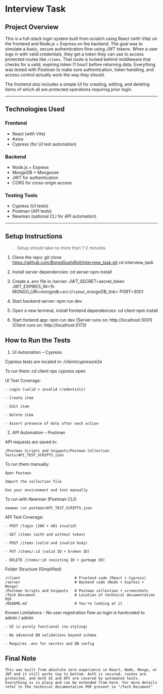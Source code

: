 # Interview Task

## Project Overview

This is a full-stack login system built from scratch using React (with Vite) on the frontend and Node.js + Express on the backend. The goal was to simulate a basic, secure authentication flow using JWT tokens. When a user logs in with valid credentials, they get a token they can use to access protected routes like `/items`. That route is locked behind middleware that checks for a valid, expiring token (1 hour) before returning data. 
Everything was tested with Postman to make sure authentication, token handling, and access control actually work the way they should.

The frontend also includes a simple UI for creating, editing, and deleting items of which all are protected operations requiring prior login.

---

## Technologies Used

### Frontend
- React (with Vite)
- Axios
- Cypress (for UI test automation)

### Backend
- Node.js + Express
- MongoDB + Mongoose
- JWT for authentication
- CORS for cross-origin access

### Testing Tools
- Cypress (UI tests)
- Postman (API tests)
- Newman (optional CLI for API automation)

---

## Setup Instructions

> Setup should take no more than 1-2 minutes.

1. Clone the repo:
   git clone https://github.com/BoredSushiRoll/interview_task.git
   cd interview_task

2. Install server dependencies:
   cd server
   npm install  

3. Create a .env file in /server:
    JWT_SECRET=secret_token
    JWT_EXPIRES_IN=1h
    MONGO_URI=mongodb+srv://<your_mongoDB_link>
    PORT=3001

4. Start backend server:
    npm run dev

5. Open a new terminal, install frontend dependencies:
    cd client
    npm install

6. Start fontend app:
    npm run dev
    (Server runs on: http://localhost:3001)
    (Client runs on: http://localhost:5173)


## How to Run the Tests
1. UI Automation – Cypress

Cypress tests are located in:
    /client/cypress/e2e

To run them:
    cd client
    npx cypress open

UI Test Coverage:

    - Login (valid + invalid credentials)

    - Create item

    - Edit item

    - Delete item

    - Assert presence of data after each action

2. API Automation – Postman

API requests are saved in:

    /Postman Scripts and Snippets/Postman Collection Tests/API_TEST_SCRIPTS.json

To run them manually:

    Open Postman

    Import the collection file

    Use your environment and test manually

To run with Newman (Postman CLI):

    newman run postman/API_TEST_SCRIPTS.json

API Test Coverage:

    - POST /login (200 + 401 invalid)

    - GET /items (with and without token)

    - POST /items (valid and invalid body)

    - PUT /items/:id (valid ID + broken ID)

    - DELETE /items/:id (existing ID + garbage ID)


Folder Structure (Simplified)

    /client                         # Frontend code (React + Cypress)
    /server                         # Backend code (Node + Express + Mongo)
    /Postman Scripts and Snippets   # Postman collection + screenshots
    /Tech Document                  # Location of technical documentation PDF
    /README.md                      # You're looking at it

Known Limitations
    - No user registration flow as login is hardcoded to admin / admin

    - UI is purely functional (no styling)

    - No advanced DB validations beyond schema

    - Requires .env for secrets and DB config 

## Final Note

    This was built from absolute zero experience in React, Node, Mongo, or JWT and it still works top to bottom. Auth is secured, routes are protected, and both UI and API are covered by automated tests. Everything is in place and can be extended from here. For more details refer to the technical documentation PDF present in "/Tech Document"